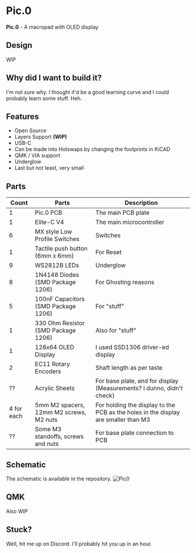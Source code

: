 # **Pic.0**
**Pic.0** - A macropad with OLED display

## Design
WIP

## Why did I want to build it?
I'm not sure why. I thought it'd be a good learning curve and I could probably learn some stuff. Heh.

## Features
+ Open Source
+ Layers Support **(WIP)**
+ USB-C
+ Can be made into Hotswaps by changing the footprints in KiCAD
+ QMK / VIA support
+ Underglow
+ Last but not least, very small

## Parts
| Count        | Parts                                    | Description                                                                        |
| ------------ | ---------------------------------------- | ---------------------------------------------------------------------------------- |
| 1            | Pic.0 PCB                                | The main PCB plate                                                                              |
| 1            | Elite-C V4                               | The main microcontroller                                                           |
| 6            | MX style Low Profile Switches            | Switches                                                                                   |
| 1            | Tactile push button (6mm x 6mm)          | For Reset                                                                          |
| 9            | WS2812B LEDs                             | Underglow                                                                          |
| 8            | 1N4148 Diodes (SMD Package 1206)         | For Ghosting reasons                                                               |
| 5            | 100nF Capacitors (SMD Package 1206)      | For "stuff"                                                                        |
| 1            | 330 Ohm Resistor (SMD Package 1206)      | Also for "stuff"                                                                   |
| 1            | 128x64 OLED Display                      | I used SSD1306 driver-ed display                                                   |
| 2            | EC11 Rotary Encoders                     | Shaft length as per taste                                                          |
| ??           | Acrylic Sheets                           | For base plate, and for display (Measurements? I dunno, didn't check)              |
| 4 for each   | 5mm M2 spacers, 12mm M2 screws, M2 nuts  | For holding the display to the PCB as the holes in the display are smaller than M3 |
| ??           | Some M3 standoffs, screws and nuts       | For base plate connection to PCB                                                   |

## Schematic
The schematic is available in the repository.
![Pic0](https://user-images.githubusercontent.com/22396923/230657075-0efdc150-4766-44db-8dbe-2f8cbfaad3df.png)

## QMK
Also WIP

## Stuck?
Well, hit me up on Discord. I'll probably hit you up in an hour.
